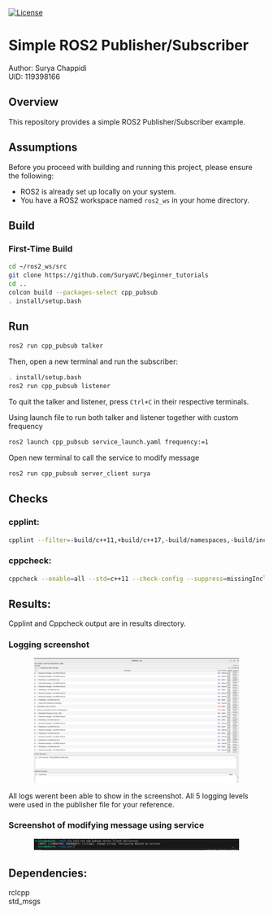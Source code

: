 [![License](https://img.shields.io/badge/License-Apache%202.0-blue.svg)](https://opensource.org/licenses/Apache-2.0)

# Simple ROS2 Publisher/Subscriber

Author: Surya Chappidi <br>
UID: 119398166

## Overview
This repository provides a simple ROS2 Publisher/Subscriber example.

## Assumptions
Before you proceed with building and running this project, please ensure the following:

- ROS2 is already set up locally on your system.
- You have a ROS2 workspace named `ros2_ws` in your home directory.

## Build
### First-Time Build

```bash
cd ~/ros2_ws/src
git clone https://github.com/SuryaVC/beginner_tutorials
cd ..
colcon build --packages-select cpp_pubsub
. install/setup.bash
```
## Run

```bash
ros2 run cpp_pubsub talker
```
Then, open a new terminal and run the subscriber:
```bash
. install/setup.bash
ros2 run cpp_pubsub listener
```

To quit the talker and listener, press `Ctrl+C` in their respective terminals.

Using launch file to run both talker and listener together with custom frequency
```bash
ros2 launch cpp_pubsub service_launch.yaml frequency:=1
```
Open new terminal to call the service to modify message
```bash
ros2 run cpp_pubsub server_client surya
```


## Checks
### cpplint:

```bash
cpplint --filter=-build/c++11,+build/c++17,-build/namespaces,-build/include_order $( find . -name *.cpp | grep -vE -e "^./build/" -e "^./vendor/" )
```

### cppcheck:
```bash
cppcheck --enable=all --std=c++11 --check-config --suppress=missingIncludeSystem $( find . -name *.cpp | grep -vE -e "^./build/" -e "^./vendor/" )
```

## Results:
Cpplint and Cppcheck output are in results directory.

### Logging screenshot
<p align="center">
<img width="80%" alt="logs" src="cpp_pubsub/results/logging.png">
</p>
All logs werent been able to show in the screenshot. All 5 logging levels were used in the publisher file for your reference.

### Screenshot of modifying message using service
<p align="center">
<img width="80%" alt="service" src="cpp_pubsub/results/message_update.png">
</p>


## Dependencies:
rclcpp <br>
std_msgs
